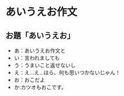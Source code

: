 # あいうえお作文
## お題「あいうえお」
* あ：あいうえお作文と
* い：言われましても
* う：うまいこと返せないし
* え：え…え…ほら、何も思いつかないじゃん！
* お：おこだよ
* か:カツオもおこです。
